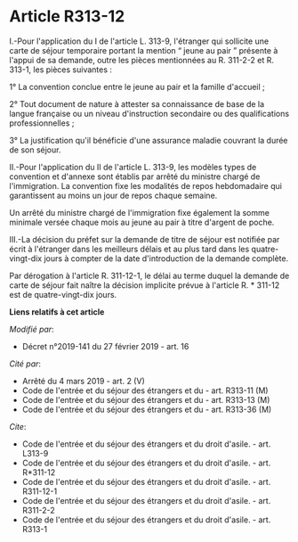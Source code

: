 # Article R313-12

I.-Pour l'application du I de l'article L. 313-9, l'étranger qui sollicite une carte de séjour temporaire portant la mention
“ jeune au pair ” présente à l'appui de sa demande, outre les pièces mentionnées au R. 311-2-2 et R. 313-1, les pièces
suivantes : 

1° La convention conclue entre le jeune au pair et la famille d'accueil ; 

2° Tout document de nature à attester sa connaissance de base de la langue française ou un niveau d'instruction secondaire ou
des qualifications professionnelles ; 

3° La justification qu'il bénéficie d'une assurance maladie couvrant la durée de son séjour. 

II.-Pour l'application du II de l'article L. 313-9, les modèles types de convention et d'annexe sont établis par arrêté du
ministre chargé de l'immigration. La convention fixe les modalités de repos hebdomadaire qui garantissent au moins un jour de
repos chaque semaine. 

Un arrêté du ministre chargé de l'immigration fixe également la somme minimale versée chaque mois au jeune au pair à titre
d'argent de poche. 

III.-La décision du préfet sur la demande de titre de séjour est notifiée par écrit à l'étranger dans les meilleurs délais et
au plus tard dans les quatre-vingt-dix jours à compter de la date d'introduction de la demande complète. 

Par dérogation à l'article R. 311-12-1, le délai au terme duquel la demande de carte de séjour fait naître la décision
implicite prévue à l'article R. * 311-12 est de quatre-vingt-dix jours.

**Liens relatifs à cet article**

_Modifié par_:

  - Décret n°2019-141 du 27 février 2019 - art. 16

_Cité par_:

  - Arrêté du 4 mars 2019 - art. 2 (V)
  - Code de l'entrée et du séjour des étrangers et du  - art. R313-11 (M)
  - Code de l'entrée et du séjour des étrangers et du  - art. R313-13 (M)
  - Code de l'entrée et du séjour des étrangers et du  - art. R313-36 (M)

_Cite_:

  - Code de l'entrée et du séjour des étrangers et du droit d'asile. - art. L313-9
  - Code de l'entrée et du séjour des étrangers et du droit d'asile. - art. R*311-12
  - Code de l'entrée et du séjour des étrangers et du droit d'asile. - art. R311-12-1
  - Code de l'entrée et du séjour des étrangers et du droit d'asile. - art. R311-2-2
  - Code de l'entrée et du séjour des étrangers et du droit d'asile. - art. R313-1
